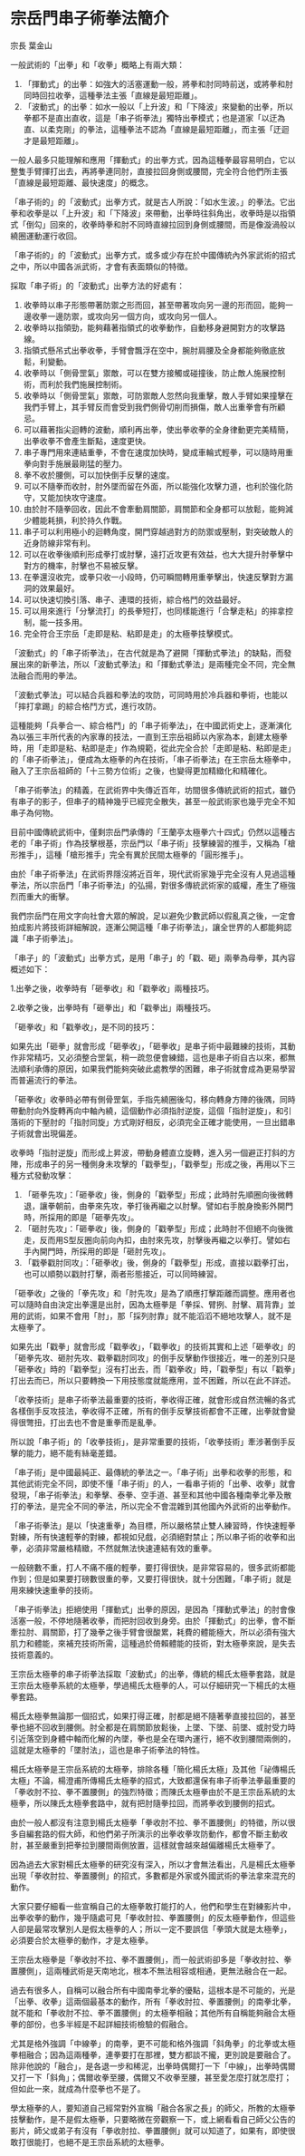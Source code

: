 # 宗岳門串子術拳法簡介

宗長
葉金山

一般武術的「出拳」和「收拳」概略上有兩大類：
1. 「揮動式」的出拳：如強大的活塞運動一般，將拳和肘同時前送，或將拳和肘同時回拉收拳，這種拳法主張「直線是最短距離」。
2. 「波動式」的出拳：如水一般以「上升波」和「下降波」來變動的出拳，所以拳都不是直出直收，這是「串子術拳法」獨特出拳模式；也是道家「以迂為直、以柔克剛」的拳法，這種拳法不認為「直線是最短距離」，而主張「迂迴才是最短距離」。

一般人最多只能理解和應用「揮動式」的出拳方式，因為這種拳最容易明白，它以整隻手臂揮打出去，再將拳連同肘，直接拉回身側或腰間，完全符合他們所主張「直線是最短距離、最快速度」的概念。

「串子術的」的「波動式」出拳方式，就是古人所說：「如水生波。」的拳法。它出拳和收拳是以「上升波」和「下降波」來帶動，出拳時往斜角出，收拳時是以指領式「倒勾」回來的，收拳時拳和肘不同時直線拉回到身側或腰間，而是像漩渦般以繞圈運動運行收回。

「串子術的」的「波動式」出拳方式，或多或少存在於中國傳統內外家武術的招式之中，所以中國各派武術，才會有表面類似的特徵。

採取「串子術」的「波動式」出拳方法的好處有：

1. 收拳時以串子形態帶著防禦之形而回，甚至帶著攻向另一邊的形而回，能夠一邊收拳一邊防禦，或攻向另一個方向，或攻向另一個人。
2. 收拳時以指領勁，能夠藉著指領式的收拳動作，自動移身避開對方的攻擊路線。
3. 指領式懸吊式出拳收拳，手臂會飄浮在空中，腕肘肩腰及全身都能夠徹底放鬆，利變動。
4. 收拳時以「側骨罡氣」禦敵，可以在雙方接觸或碰撞後，防止敵人施展控制術，而利於我們施展控制術。
5. 收拳時以「側骨罡氣」禦敵，可防禦敵人忽然向我重擊，敵人手臂如果撞擊在我們手臂上，其手臂反而會受到我們側骨切削而損傷，敵人出重拳會有所顧忌。
6. 可以藉著指尖迴轉的波動，順利再出拳，使出拳收拳的全身律動更完美精簡，出拳收拳不會產生斷點，速度更快。
7. 串子專門用來連結重拳，不會在速度加快時，變成車輪式輕拳，可以隨時用重拳向對手施展最剛猛的壓力。
8. 拳不收於腰側，可以加快倒手反擊的速度。
9. 可以不隨拳而收肘，肘外墜而留在外面，所以能強化攻擊力道，也利於強化防守，又能加快攻守速度。
10. 由於肘不隨拳回收，因此不會牽動肩關節，肩關節和全身都可以放鬆，能夠減少體能耗損，利於持久作戰。
11. 串子可以利用極小的迴轉角度，開門穿越過對方的防禦或壓制，對突破敵人的近身防線非常有利。
12. 可以在收拳後順利形成拳打或肘擊，遠打近攻更有效益，也大大提升肘拳擊中對方的機率，肘擊也不易被反擊。
13. 在拳還沒收完，或拳只收一小段時，仍可瞬間轉用重拳擊出，快速反擊對方漏洞的效果最好。
14. 可以快速切換引落、串子、連環的技術，綜合格鬥的效益最好。
15. 可以用來進行「分擊流打」的長拳短打，也同樣能進行「合擊走粘」的摔拿控制，能一技多用。
16. 完全符合王宗岳「走即是粘、粘即是走」的太極拳技擊模式。

「波動式」的「串子術拳法」，在古代就是為了避開「揮動式拳法」的缺點，而發展出來的新拳法，所以「波動式拳法」和「揮動式拳法」是兩種完全不同，完全無法融合而用的拳法。

「波動式拳法」可以結合兵器和拳法的攻防，可同時用於冷兵器和拳術，也能以「摔打拿踢」的綜合格鬥方式，進行攻防。

這種能夠「兵拳合一、綜合格鬥」的「串子術拳法」，在中國武術史上，逐漸演化為以張三丰所代表的內家專的技法，一直到王宗岳祖師以內家為本，創建太極拳時，用「走即是粘、粘即是走」作為規範，從此完全合於「走即是粘、粘即是走」的「串子術拳法」，便成為太極拳的內在技術，「串子術拳法」在王宗岳太極拳中，融入了王宗岳祖師的「十三勢方位術」之後，也變得更加精緻化和精確化。

「串子術拳法」的精義，在武術界中失傳近百年，坊間很多傳統武術的招式，雖仍有串子的影子，但串子的精神幾乎已經完全散失，甚至一般武術家也幾乎完全不知串子為何物。

目前中國傳統武術中，僅剩宗岳門承傳的「王蘭亭太極拳六十四式」仍然以這種古老的「串子術」作為技擊根基，宗岳門以「串子術」技擊練習的推手，又稱為「槍形推手」，這種「槍形推手」完全有異於民間太極拳的「圓形推手」。

由於「串子術拳法」在武術界隱沒將近百年，現代武術家幾乎完全沒有人見過這種拳法，所以宗岳門「串子術拳法」的弘揚，對很多傳統武術家的威權，產生了極強烈而重大的衝擊。

我們宗岳門在用文字向社會大眾的解說，足以避免少數武師以假亂真之後，一定會拍成影片將技術詳細解說，逐漸公開這種「串子術拳法」，讓全世界的人都能夠認識「串子術拳法」。

「串子」的「波動式」出拳方式，是用「串子」的「戳、砸」兩拳為母拳，其內容概述如下：

1.出拳之後，收拳時有「砸拳收」和「戳拳收」兩種技巧。

2.收拳之後，出拳時有「砸拳出」和「戳拳出」兩種技巧。

「砸拳收」和「戳拳收」，是不同的技巧：

如果先出「砸拳」就會形成「砸拳收」，「砸拳收」是串子術中最難練的技術，其動作非常精巧，又必須整合罡氣，稍一疏忽便會練錯，這也是串子術自古以來，都無法順利承傳的原因，如果我們能夠突破此處教學的困難，串子術就會成為更易學習而普遍流行的拳法。

「砸拳收」收拳時必帶有側骨罡氣，手指先繞圈後勾，移向轉身方陣的後隅，同時帶動肘向外旋轉再向中軸內繞，這個動作必須指肘逆旋，這個「指肘逆旋」，和引落術的下壓肘的「指肘同旋」方式剛好相反，必須完全正確才能使用，一旦出錯串子術就會出現偏差。

收拳時「指肘逆旋」而形成上昇波，帶動身體直立旋轉，進入另一個避正打斜的方陣，形成串子的另一種側身未攻擊的「戳拳型」，「戳拳型」形成之後，再用以下三種方式發動攻擊：

1. 「砸拳先攻」：「砸拳收」後，側身的「戳拳型」形成；此時肘先順圈向後微轉退，讓拳朝前，由拳來先攻，拳打後再繼之以肘擊。譬如右手脫身換影外開門時，所採用的即是「砸拳先攻」。
2. 「砸肘先攻」：「砸拳收」後，側身的「戳拳型」形成；此時肘不但絕不向後微走，反而用S型反圈向前向內扣，由肘來先攻，肘擊後再繼之以拳打。譬如右手內開門時，所採用的即是「砸肘先攻」。
3. 「戳拳戳肘同攻」：「砸拳收」後，側身的「戳拳型」形成，直接以戳拳打出，也可以順勢以戳肘打擊，兩者形態接近，可以同時練習。

「砸拳收」之後的「拳先攻」和「肘先攻」是為了順應打擊距離而調整。應用者也可以隨時自由決定出拳還是出肘，因為太極拳是「拳採、臂挒、肘擊、肩背靠」並用的武術，如果不會用「肘」，那「採列肘靠」就不能滔滔不絕地攻擊人，就不是太極拳了。

如果先出「戳拳」就會形成「戳拳收」，「戳拳收」的技術其實和上述「砸拳收」的「砸拳先攻、砸肘先攻、戳拳戳肘同攻」的倒手反擊動作很接近，唯一的差別只是「砸拳收」時的「戳拳型」沒有打出去，而「戳拳收」時，「戳拳型」有以「戳拳」打出去而已，所以只要轉換一下用技態度就能應用，並不困難，所以在此不詳述。

「收拳技術」是串子術拳法最重要的技術，拳收得正確，就會形成自然流暢的各式各樣倒手反攻技法，拳收得不正確，所有的倒手反擊技術都會不正確，出拳就會變得很彆扭，打出去也不會是重拳而是亂拳。

所以說「串子術」的「收拳技術」，是非常重要的技術，「收拳技術」牽涉著倒手反擊的能力，絕不能有絲毫差錯。

「串子術」是中國最純正、最傳統的拳法之一。「串子術」出拳和收拳的形態，和其他武術完全不同，即使不懂「串子術」的人，一看串子術的「出拳、收拳」就會發現，「串子術拳法」和拳擊、泰拳、空手道、甚至和其他中國各種南拳北拳及散打的拳法，是完全不同的拳法，所以完全不會混雜到其他國內外武術的出拳動作。

「串子術拳法」是以「快速重拳」為目標，所以嚴格禁止雙人練習時，作快速輕拳對練，所有快速輕拳的對練，都視如兒戲，必須絕對禁止；所以串子術的收拳和出拳，必須非常嚴格精緻，不然就無法快速連結有效的重拳。

一般磅數不重，打人不痛不癢的輕拳，要打得很快，是非常容易的，很多武術都能作到；但是如果要打磅數很重的拳，又要打得很快，就十分困難，「串子術」就是用來練快速重拳的技術。

「串子術拳法」拒絕使用「揮動式」出拳的原因，是因為「揮動式拳法」的肘會像活塞一般，不停地隨著收拳，而把肘回收到身旁。由於「揮動式」的出拳，會不斷牽拉肘、肩關節，打了幾拳之後手臂會很酸累，耗費的體能極大，所以必須有強大肌力和體能，來補充技術所需，這種過於倚賴體能的技術，對太極拳來說，是失去技術意義的。

王宗岳太極拳的串子術拳法採取「波動式」的出拳，傳統的楊氏太極拳套路，就是王宗岳太極拳系統的太極拳，學過楊氏太極拳的人，可以仔細研究一下楊氏的太極拳套路。

楊氏太極拳無論那一個招式，如果打得正確，肘都是絕不隨著拳直接拉回的，甚至拳也絕不回收到腰側。肘全都是在肩關節放鬆後，上墜、下墜、前墜、或肘受力時引近落空到身體中軸而化解的內墜，拳也是全在環內運行，絕不收到腰間兩側的，這就是太極拳的「墜肘法」，這也是串子術拳法的特性。

楊氏太極拳是王宗岳系統的太極拳，排除各種「簡化楊氏太極」及其他「祕傳楊氏太極」不論，楊澄甫所傳楊氏太極拳的招式，大致都還保有串子術拳法拳最重要的「拳收肘不拉、拳不置腰側」的強烈特徵；而陳氏太極拳由於不是王宗岳系統的太極拳，所以陳氏太極拳套路中，就有把肘隨拳拉回，而將拳收到腰側的招式。

由於一般人都沒有注意到楊氏太極拳「拳收肘不拉、拳不置腰側」的特徵，所以很多自編套路的假大師，和他們弟子所演示的出拳收拳攻防動作，都會不斷主動收肘，甚至嚴重到把拳拉到腰間兩側放置，這樣就會越來越偏離楊氏太極拳了。

因為過去大家對楊氏太極拳的研究沒有深入，所以才會無法看出，凡是楊氏太極拳出現「拳收肘拉、拳置腰側」的招式，多數都是外家或外國武術的拳法拿來混充的動作。

大家只要仔細看一些宣稱自己的太極拳敢打能打的人，他們和學生在對練影片中，出拳收拳的動作，幾乎隨處可見「拳收肘拉、拳置腰側」的反太極拳動作，但這些人卻是最常攻擊別人是假太極拳的人；所以一定不要誤信「拳頭大就是太極拳」，必須要合於太極拳的動作，才是太極拳。

王宗岳太極拳是「拳收肘不拉、拳不置腰側」，而一般武術卻多是「拳收肘拉、拳置腰側」，這兩種武術是天南地北，根本不無法相容或相通，更無法融合在一起。

過去有很多人，自稱可以融合所有中國南拳北拳的優點，這根本是不可能的，光是「出拳、收拳」這兩個最基本的動作，所有「拳收肘拉、拳置腰側」的南拳北拳，就不能和「拳收肘不拉、拳不置腰側」的太極拳相融；其他所有自稱能夠融合太極拳的部份，也多半經是不起詳細技術檢驗的假融合。

尤其是格外強調「中線拳」的南拳，更不可能和格外強調「斜角拳」的北拳或太極拳相融合；因為這兩種拳，連拳要打在那裡，雙方都談不攏，更別說是要融合了。除非他說的「融合」，是各退一步和稀泥，出拳時偶爾打一下「中線」，出拳時偶爾又打一下「斜角」；偶爾收拳至腰，偶爾又不收拳至腰，甚至愛怎麼打就怎麼打；但如此一來，就成為什麼拳也不是了。

學太極拳的人，要知道自己經常對外宣稱「融合各家之長」的師父，所教的太極拳技擊動作，是不是假太極拳，只要略微在旁觀察一下，或上網看看自己師父公告的影片，師父或弟子有沒有「拳收肘拉、拳置腰側」就可以知道了，如果有，即使很敢打很能打，也絕不是王宗岳系統的太極拳。